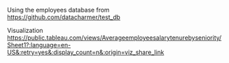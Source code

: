 Using the employees database from https://github.com/datacharmer/test_db

Visualization https://public.tableau.com/views/Averageemployeesalarytenurebyseniority/Sheet1?:language=en-US&:retry=yes&:display_count=n&:origin=viz_share_link

